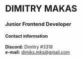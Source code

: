 # **DIMITRY MAKAS**
### **Junior Frontend Developer**


#### Contact information
**Discord:** Dimitry #3318  
**e-mail:** dimiks.mks@gmail.com
